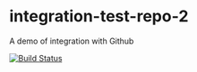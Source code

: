 # integration-test-repo-2
A demo of integration with Github

[![Build Status](https://travis-ci.org/jameskdoherty/integration-test-repo-2.svg?branch=master)](https://travis-ci.org/jameskdoherty/integration-test-repo-2)
